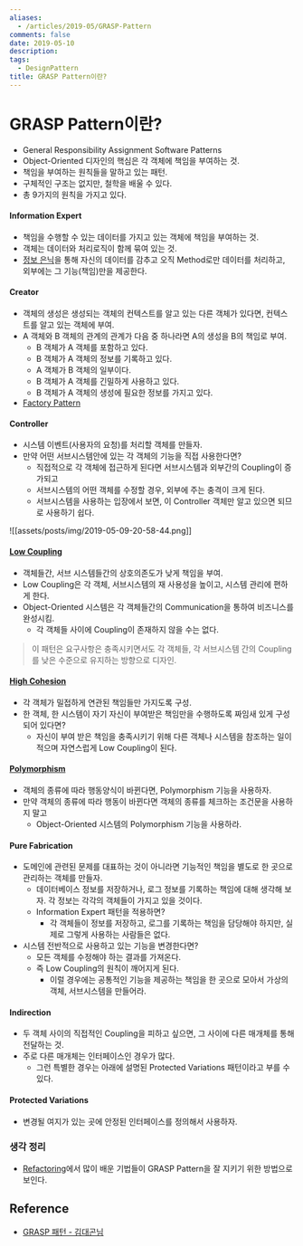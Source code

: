 ```yaml
---
aliases:
  - /articles/2019-05/GRASP-Pattern
comments: false
date: 2019-05-10
description: 
tags:
  - DesignPattern
title: GRASP Pattern이란?
---
```

# GRASP Pattern이란?
- General Responsibility Assignment Software Patterns
- Object-Oriented 디자인의 핵심은 각 객체에 책임을 부여하는 것.
- 책임을 부여하는 원칙들을 말하고 있는 패턴.
- 구체적인 구조는 없지만, 철학을 배울 수 있다.
- 총 9가지의 원칙을 가지고 있다.

#### Information Expert
- 책임을 수행할 수 있는 데이터를 가지고 있는 객체에 책임을 부여하는 것.
- 객체는 데이터와 처리로직이 함께 묶여 있는 것.
- [정보 은닉](https://en.wikipedia.org/wiki/Information_hiding)을 통해 자신의 데이터를 감추고 오직 Method로만 데이터를 처리하고, 외부에는 그 기능(책임)만을 제공한다.

#### Creator
- 객체의 생성은 생성되는 객체의 컨텍스트를 알고 있는 다른 객체가 있다면, 컨텍스트를 알고 있는 객체에 부여.
- A 객체와 B 객체의 관계의 관계가 다음 중 하나라면 A의 생성을 B의 책임로 부여.
    - B 객체가 A 객체를 포함하고 있다.
    - B 객체가 A 객체의 정보를 기록하고 있다.
    - A 객체가 B 객체의 일부이다.
    - B 객체가 A 객체를 긴밀하게 사용하고 있다.
    - B 객체가 A 객체의 생성에 필요한 정보를 가지고 있다.
- [Factory Pattern](https://en.wikipedia.org/wiki/Factory_(object-oriented_programming))

#### Controller
- 시스템 이벤트(사용자의 요청)를 처리할 객체를 만들자.
- 만약 어떤 서브시스템안에 있는 각 객체의 기능을 직접 사용한다면?
    - 직접적으로 각 객체에 접근하게 된다면 서브시스템과 외부간의 Coupling이 증가되고
    - 서브시스템의 어떤 객체를 수정할 경우, 외부에 주는 충격이 크게 된다.
    - 서브시스템을 사용하는 입장에서 보면, 이 Controller 객체만 알고 있으면 되므로 사용하기 쉽다.

![[assets/posts/img/2019-05-09-20-58-44.png]]

#### [Low Coupling](https://en.wikipedia.org/wiki/Loose_coupling)
- 객체들간, 서브 시스템들간의 상호의존도가 낮게 책임을 부여.
- Low Coupling은 각 객체, 서브시스템의 재 사용성을 높이고, 시스템 관리에 편하게 한다.
- Object-Oriented 시스템은 각 객체들간의 Communication을 통하여 비즈니스를 완성시킴.
    - 각 객체들 사이에 Coupling이 존재하지 않을 수는 없다.

> 이 패턴은 요구사항은 충족시키면서도 각 객체들, 각 서브시스템 간의 Coupling를 낮은 수준으로 유지하는 방향으로 디자인.


#### [High Cohesion](https://en.wikipedia.org/wiki/Cohesion_(computer_science))
- 각 객체가 밀접하게 연관된 책임들만 가지도록 구성.
- 한 객체, 한 시스템이 자기 자신이 부여받은 책임만을 수행하도록 짜임새 있게 구성되어 있다면?
    - 자신이 부여 받은 책임을 충족시키기 위해 다른 객체나 시스템을 참조하는 일이 적으며 자연스럽게 Low Coupling이 된다.

#### [Polymorphism](https://en.wikipedia.org/wiki/Polymorphism_(computer_science))
- 객체의 종류에 따라 행동양식이 바뀐다면, Polymorphism 기능을 사용하자.
- 만약 객체의 종류에 따라 행동이 바뀐다면 객체의 종류를 체크하는 조건문을 사용하지 말고
    - Object-Oriented 시스템의 Polymorphism 기능을 사용하라.

#### Pure Fabrication
- 도메인에 관련된 문제를 대표하는 것이 아니라면 기능적인 책임을 별도로 한 곳으로 관리하는 객체를 만들자.
    - 데이터베이스 정보를 저장하거나, 로그 정보를 기록하는 책임에 대해 생각해 보자. 각 정보는 각각의 객체들이 가지고 있을 것이다.
    - Information Expert 패턴을 적용하면?
        - 각 객체들이 정보를 저장하고, 로그를 기록하는 책임을 담당해야 하지만, 실제로 그렇게 사용하는 사람들은 없다.
- 시스템 전반적으로 사용하고 있는 기능을 변경한다면?
    -  모든 객체를 수정해야 하는 결과를 가져온다.
    - 즉 Low Coupling의 원칙이 깨어지게 된다.
        - 이럴 경우에는 공통적인 기능을 제공하는 책임을 한 곳으로 모아서 가상의 객체, 서브시스템을 만들어라.

#### Indirection
- 두 객체 사이의 직접적인 Coupling을 피하고 싶으면, 그 사이에 다른 매개체를 통해 전달하는 것.
- 주로 다른 매개체는 인터페이스인 경우가 많다.
    - 그런 특별한 경우는 아래에 설명된 Protected Variations 패턴이라고 부를 수 있다.

#### Protected Variations
- 변경될 여지가 있는 곳에 안정된 인터페이스를 정의해서 사용하자.

### 생각 정리
- [Refactoring](https://nesoy.github.io/articles/2018-05/Refactoring-Example)에서 많이 배운 기법들이 GRASP Pattern을 잘 지키기 위한 방법으로 보인다.


## Reference
- [GRASP 패턴 - 김대곤님](http://www.hanbit.co.kr/channel/category/category_view.html?cms_code=CMS8586826397)

